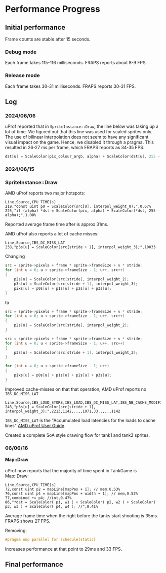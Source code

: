 ﻿# Performance Progress

## Initial performance

Frame counts are stable after 15 seconds.

### Debug mode

Each frame takes 115-116 milliseconds.
FRAPS reports about 8-9 FPS.

### Release mode

Each frame takes 30-31 milliseconds.
FRAPS reports 30-31 FPS.

## Log

### 2024/06/06

uProf reported that in `SpriteInstance::Draw`, the line below was taking up a lot of
time. We figured out that this line was used for scaled sprites only. The use of bilinear
interpolation does not seem to have any significant visual impact on the game.
Hence, we disabled it through a pragma. This resulted in 26-27 ms per frame, which 
FRAPS reports as 34-35 FPS.

```cpp
dst[u] = ScaleColor(pix_colour_argb, alpha) + ScaleColor(dst[u], 255 - alpha);
```

### 2024/06/15

### SpriteInstance::Draw

AMD uProf reports two major hotspots:
```
Line,Source,CPU_TIME(s)
219,"const uint p0 = ScaleColor(src[0], interpol_weight_0);",0.67%
225,"if (alpha) *dst = ScaleColor(pix, alpha) + ScaleColor(*dst, 255 - alpha);",1.08%
```
Reported average frame time after is approx 31ms.

AMD uProf also reports a lot of cache misses:
```
Line,Source,IBS_DC_MISS_LAT
238,"p3s[u] = ScaleColor(src[stride + 1], interpol_weight_3);",10033
```

Changing
```cpp
src = sprite->pixels + frame * sprite->frameSize + v * stride;
for (int u = 0; u < sprite->frameSize - 1; u++, src++)
{
    p2s[u] = ScaleColor(src[stride], interpol_weight_2);
    p3s[u] = ScaleColor(src[stride + 1], interpol_weight_3);
    pixs[u] = p0s[u] + p1s[u] + p2s[u] + p3s[u];
}
```
to
```cpp
src = sprite->pixels + frame * sprite->frameSize + v * stride;
for (int u = 0; u < sprite->frameSize - 1; u++, src++)
{
    p2s[u] = ScaleColor(src[stride], interpol_weight_2);
}

src = sprite->pixels + frame * sprite->frameSize + v * stride;
for (int u = 0; u < sprite->frameSize - 1; u++, src++)
{
    p3s[u] = ScaleColor(src[stride + 1], interpol_weight_3);
}

for (int u = 0; u < sprite->frameSize - 1; u++)
{
    pixs[u] = p0s[u] + p1s[u] + p2s[u] + p3s[u];
}
```
Improved cache-misses on that that operation, AMD uProf reports no `IBS_DC_MISS_LAT`
```
Line,Source,IBS_LOAD_STORE,IBS_LOAD,IBS_DC_MISS_LAT,IBS_NB_CACHE_MODIFIED,IBS_NB_LOCAL_CACHE_MODIFIED,IBS_NB_REMOTE_CACHE_MODIFIED,IBS_STORE,IBS_STORE_DC_MISS,IBS_NB_LOCAL_DRAM,IBS_NB_REMOTE_DRAM,IBS_NB_LOCAL_CACHE_OWNED,IBS_NB_REMOTE_CACHE_OWNED,IBS_NB_LOCAL_CACHE_MISS,IBS_LOAD_DC_L2_HIT
243,"p3s[u] = ScaleColor(src[stride + 1], interpol_weight_3);",2213,1142,,,,,1071,33,,,,,,1142
```
`IBS_DC_MISS_LAT` is the "Accumulated load latencies for the loads to cache lines" [AMD uProf User Guide](https://www.amd.com/content/dam/amd/en/documents/developer/uprof-v4.0-gaGA-user-guide.pdf).

Created a complete SoA style drawing flow for tank1 and tank2 sprites.

### 06/06/16

#### Map::Draw

uProf now reports that the majority of time spent in TankGame is Map::Draw:


```
Line,Source,CPU_TIME(s)
72,const uint p2 = mapLine[mapPos + 1]; // mem,0.53%
76,const uint p4 = mapLine[mapPos + width + 1]; // mem,0.53%
77,combined += p4; //int,0.47%
86,"*dst = ScaleColor( p1, w1 ) + ScaleColor( p2, w2 ) + ScaleColor( p3, w3 ) + ScaleColor( p4, w4 ); //",0.41%
```

Average frame time when the right before the tanks start shooting is 35ms.
FRAPS shows 27 FPS.

Removing:
```cpp
#pragma omp parallel for schedule(static)
```
Increases performance at that point to 29ms and 33 FPS.

## Final performance